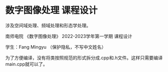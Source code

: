 # 数字图像处理 课程设计
涉及空间域处理、频域处理和形态学处理。

南师电院 《数字图像处理》
2022-2023学年第一学期 课程设计

学生：Fang Mingyu （保护隐私，不写中文姓名）

为了方便编译，没有将类按照规范的形式拆分成.cpp和.h文件。这样只需要编译main.cpp就可以了。
